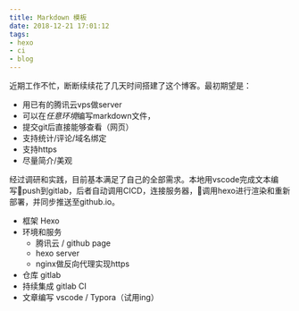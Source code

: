 ```yaml
---
title: Markdown 模板
date: 2018-12-21 17:01:12
tags: 
- hexo
- ci
- blog
---
```


近期工作不忙，断断续续花了几天时间搭建了这个博客。最初期望是：
- 用已有的腾讯云vps做server
- 可以在*任意环境*编写markdown文件，
- 提交git后直接能够查看（网页）
- 支持统计/评论/域名绑定
- 支持https
- 尽量简介/美观

经过调研和实践，目前基本满足了自己的全部需求。本地用vscode完成文本编写push到gitlab，后者自动调用CICD，连接服务器，调用hexo进行渲染和重新部署，并同步推送至github.io。

- 框架 Hexo 
- 环境和服务 
  - 腾讯云 / github page
  - hexo server
  - nginx做反向代理实现https
- 仓库 gitlab
- 持续集成 gitlab CI
- 文章编写 vscode / Typora（试用ing）

